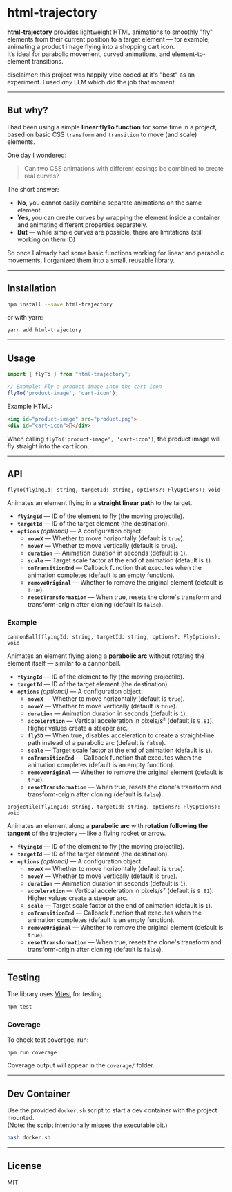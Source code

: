 # html-trajectory

**html-trajectory** provides lightweight HTML animations to smoothly "fly" elements from their current position to a target element — for example, animating a product image flying into a shopping cart icon.  
It’s ideal for parabolic movement, curved animations, and element-to-element transitions.

disclaimer: this project was happily vibe coded at it's "best" as an experiment. I used *any* LLM which did the job that moment.

---

## But why?

I had been using a simple **linear flyTo function** for some time in a project, based on basic CSS `transform` and `transition` to move (and scale) elements.

One day I wondered:
> Can two CSS animations with different easings be combined to create real curves?

The short answer:
- **No**, you cannot easily combine separate animations on the same element.
- **Yes**, you can create curves by wrapping the element inside a container and animating different properties separately.
- **But** — while simple curves are possible, there are limitations (still working on them :D)

So once I already had some basic functions working for linear and parabolic movements, I organized them into a small, reusable library.

---

## Installation

```sh
npm install --save html-trajectory
```

or with yarn:

```sh
yarn add html-trajectory
```

---

## Usage

```typescript
import { flyTo } from "html-trajectory";

// Example: Fly a product image into the cart icon
flyTo('product-image', 'cart-icon');
```

Example HTML:

```html
<img id="product-image" src="product.png">
<div id="cart-icon">🛒</div>
```

When calling `flyTo('product-image', 'cart-icon')`, the product image will fly straight into the cart icon.

---

## API

```
flyTo(flyingId: string, targetId: string, options?: FlyOptions): void
````

Animates an element flying in a **straight linear path** to the target.

- **`flyingId`** — ID of the element to fly (the moving projectile).
- **`targetId`** — ID of the target element (the destination).
- **`options`** *(optional)* — A configuration object:
  - **`moveX`** — Whether to move horizontally (default is `true`).
  - **`moveY`** — Whether to move vertically (default is `true`).
  - **`duration`** — Animation duration in seconds (default is `1`).
  - **`scale`** — Target scale factor at the end of animation (default is `1`).
  - **`onTransitionEnd`** — Callback function that executes when the animation completes (default is an empty function).
  - **`removeOriginal`** — Whether to remove the original element (default is `true`).
  - **`resetTransformation`** — When true, resets the clone's transform and transform-origin after cloning (default is `false`).

### Example

```
cannonBall(flyingId: string, targetId: string, options?: FlyOptions): void
```

Animates an element flying along a **parabolic arc** without rotating the element itself — similar to a cannonball.

- **`flyingId`** — ID of the element to fly (the moving projectile).
- **`targetId`** — ID of the target element (the destination).
- **`options`** *(optional)* — A configuration object:
  - **`moveX`** — Whether to move horizontally (default is `true`).
  - **`moveY`** — Whether to move vertically (default is `true`).
  - **`duration`** — Animation duration in seconds (default is `1`).
  - **`acceleration`** — Vertical acceleration in pixels/s² (default is `9.81`). Higher values create a steeper arc.
  - **`fly3D`** — When true, disables acceleration to create a straight-line path instead of a parabolic arc (default is `false`).
  - **`scale`** — Target scale factor at the end of animation (default is `1`).
  - **`onTransitionEnd`** — Callback function that executes when the animation completes (default is an empty function).
  - **`removeOriginal`** — Whether to remove the original element (default is `true`).
  - **`resetTransformation`** — When true, resets the clone's transform and transform-origin after cloning (default is `false`).

```
projectile(flyingId: string, targetId: string, options?: FlyOptions): void
```

Animates an element along a **parabolic arc** with **rotation following the tangent** of the trajectory — like a flying rocket or arrow.

- **`flyingId`** — ID of the element to fly (the moving projectile).
- **`targetId`** — ID of the target element (the destination).
- **`options`** *(optional)* — A configuration object:
  - **`moveX`** — Whether to move horizontally (default is `true`).
  - **`moveY`** — Whether to move vertically (default is `true`).
  - **`duration`** — Animation duration in seconds (default is `1`).
  - **`acceleration`** — Vertical acceleration in pixels/s² (default is `9.81`). Higher values create a steeper arc.
  - **`scale`** — Target scale factor at the end of animation (default is `1`).
  - **`onTransitionEnd`** — Callback function that executes when the animation completes (default is an empty function).
  - **`removeOriginal`** — Whether to remove the original element (default is `true`).
  - **`resetTransformation`** — When true, resets the clone's transform and transform-origin after cloning (default is `false`).

---

## Testing

The library uses [Vitest](https://vitest.dev/) for testing.

```sh
npm test
```

### Coverage

To check test coverage, run:

```sh
npm run coverage
```

Coverage output will appear in the `coverage/` folder.

---

## Dev Container

Use the provided `docker.sh` script to start a dev container with the project mounted.  
(Note: the script intentionally misses the executable bit.)

```sh
bash docker.sh
```

---

## License

MIT
